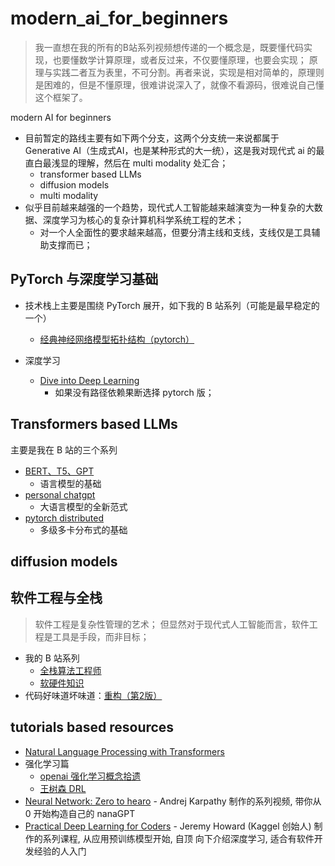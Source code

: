 # modern_ai_for_beginners

> 我一直想在我的所有的B站系列视频想传递的一个概念是，既要懂代码实现，也要懂数学计算原理，或者反过来，不仅要懂原理，也要会实现；
> 原理与实践二者互为表里，不可分割。再者来说，实现是相对简单的，原理则是困难的，但是不懂原理，很难讲说深入了，就像不看源码，很难说自己懂这个框架了。

modern AI for beginners

- 目前暂定的路线主要有如下两个分支，这两个分支统一来说都属于 Generative AI（生成式AI，也是某种形式的大一统），这是我对现代式 ai 的最直白最浅显的理解，然后在 multi modality 处汇合；
    - transformer based LLMs
    - diffusion models
    - multi modality
- 似乎目前越来越强的一个趋势，现代式人工智能越来越演变为一种复杂的大数据、深度学习为核心的复杂计算机科学系统工程的艺术；
    - 对一个人全面性的要求越来越高，但要分清主线和支线，支线仅是工具辅助支撑而已； 

## PyTorch 与深度学习基础

- 技术栈上主要是围绕 PyTorch 展开，如下我的 B 站系列（可能是最早稳定的一个）
    - [经典神经网络模型拓扑结构（pytorch）](https://space.bilibili.com/59807853/channel/collectiondetail?sid=446911)

- 深度学习
    - [Dive into Deep Learning](https://d2l.ai/)
        - 如果没有路径依赖果断选择 pytorch 版；

## Transformers based LLMs

主要是我在 B 站的三个系列

- [BERT、T5、GPT](https://space.bilibili.com/59807853/channel/collectiondetail?sid=496538)
    - 语言模型的基础
- [personal chatgpt](https://space.bilibili.com/59807853/channel/collectiondetail?sid=1373266)
    - 大语言模型的全新范式
- [pytorch distributed](https://space.bilibili.com/59807853/channel/collectiondetail?sid=1384251)
    - 多级多卡分布式的基础
  
## diffusion models


## 软件工程与全栈

> 软件工程是复杂性管理的艺术；
> 但显然对于现代式人工智能而言，软件工程是工具是手段，而非目标；

- 我的 B 站系列
    - [全栈算法工程师](https://space.bilibili.com/59807853/channel/collectiondetail?sid=621084)
    - [软硬件知识](https://space.bilibili.com/59807853/channel/collectiondetail?sid=1280159)
- 代码好味道坏味道：[重构（第2版）](https://douban.com/book/subject/30468597/)

 
## tutorials based resources

- [Natural Language Processing with Transformers](./pdfs/Natural_Language_Processing_with_Transformers-2022-en.pdf)
- 强化学习篇
    - [openai 强化学习概念拾遗](https://spinningup.openai.com/en/latest/spinningup/rl_intro.html)
    - [王树森 DRL](https://github.com/wangshusen/DRL)
- [Neural Network: Zero to hearo](https://www.youtube.com/watch?v=VMj-3S1tku0&list=PLAqhIrjkxbuWI23v9cThsA9GvCAUhRvKZ&ab_channel=AndrejKarpathy) - Andrej Karpathy 制作的系列视频, 带你从 0 开始构造自己的 nanaGPT
- [Practical Deep Learning for Coders](https://course.fast.ai/) - Jeremy Howard (Kaggel 创始人) 制作的系列课程, 从应用预训练模型开始, 自顶
向下介绍深度学习, 适合有软件开发经验的人入门
